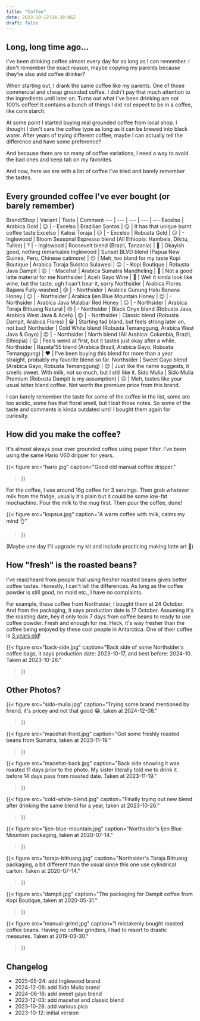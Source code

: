 ```yaml
---
title: "Coffee"
date: 2023-10-12T14:38:06Z
draft: false
---
```


## Long, long time ago...

I've been drinking coffee almost every day for as long as I can remember.
I don't remember the exact reason, maybe copying my parents because they're
also avid coffee drinker?

When starting out, I drank the same coffee like my parents.
One of those commercial and cheap grounded coffee.
I didn't pay that much attention to the ingredients until later on.
Turns out what I've been drinking are not 100% coffee!
It contains a bunch of things I did not expect to be in a coffee, like
corn starch.

At some point I started buying real grounded coffee from local shop.
I thought I don't care the coffee type as long as it can be brewed into
black water.
After years of trying different coffee, maybe I can actually tell the
difference and have some preference?

And because there are so many of coffee variations,
I need a way to avoid the bad ones and keep tab on my favorites.

And now, here we are with a list of coffee I've tried and barely remember the tastes.

## Every grounded coffee I've ever bought (or barely remember)

Brand/Shop | Variant | Taste | Comment
--- | --- | --- | --- | ---
Excelso | Arabica Gold | 😐 | -
Excelso | Brazilian Santos | 😏 | It has that unique burnt coffee taste
Excelso | Kalosi Toraja | 😐 | -
Excelso | Robusta Gold | 😐 | -
Inglewood | Bloom Seasonal Espresso blend (All Ethiopia: Hambela, Dikitu, Tulise) | ? | -
Inglewood | Roosevelt blend (Brazil, Tanzania) | 🙂 | Okayish good, nothing remarkable
Inglewood | Sunset BLVD blend (Papua New Guinea, Peru, Chinese catimore) | 😐 | Meh, too bland for my taste
Kopi Boutique | Arabica Toraja Sulotco Sulawesi | 😐 | -
Kopi Boutique | Robusta Java Dampit | 😐 | -
Macehat | Arabica Sumatra Mandheling | 🤔 | Not a good latte material for me
Northsider | Aceh Gayo Wine | 🤢 | Well it kinda look like wine, but the taste, ugh I can't bear it, sorry
Northsider | Arabica Flores Bajawa Fully-washed | 😐 | -
Northsider | Arabica Gunung Halu Banana Honey | 😐 | -
Northsider | Arabica Ijen Blue Mountain Honey | 😐 | -
Northsider | Arabica Java Malabar Red Honey | 😐 | -
Northsider | Arabica Toraja Bittuang Natural | 😐 | -
Northsider | Black Onyx blend (Robusta Java, Arabica West Java & Aceh) | 😐 | -
Northsider | Classic blend (Robusta Dampit, Arabica Flores) | 😀 | Starting tad bland, but feels strong later on, not bad!
Northsider | Cold White blend (Robusta Temanggung, Arabica West Java & Gayo) | 😐 | -
Northsider | North blend (All Arabica: Columbia, Brazil, Ethiopia) | 😐 | Feels weird at first, but it tastes just okay after a while.
Northsider | Razeta'55 blend (Arabica Brazil, Arabica Gayo, Robusta Temanggung) | ❤️ | I've been buying this blend for more than a year straight, probably my favorite blend so far.
Northsider | Sweet Gayo blend (Arabica Gayo, Robusta Temanggung) | 😊 | Just like the name suggests, it smells sweet. With milk, not so much, but I still like it.
Sido Mulia | Sido Mulia Premium (Robusta Dampit is my assumption) | 😐 | Meh, tastes like your usual bitter bland coffee. Not worth the premium price from this brand.

I can barely remember the taste for some of the coffee in the list,
some are too acidic, some has that floral smell,
but I lost those notes.
So some of the taste and comments is kinda outdated until I bought them again for
curiosity.

## How did you make the coffee?

It's almost always pour over grounded coffee using paper filter.
I've been using the same Hario V60 dripper for years.

{{< figure
 src="hario.jpg"
 caption="Good old manual coffee dripper."
>}}


For the coffee, I use around 16g coffee for 3 servings.
Then grab whatever milk from the fridge, usually it's plain but it could be some
low-fat mochachino.
Pour the milk to the mug first.
Then pour the coffee, done!

{{< figure
 src="kopsus.jpg"
 caption="A warm coffee with milk, calms my mind 👌"
>}}

(Maybe one day I'll upgrade my kit and include practicing making latte art 🤔)


## How "fresh" is the roasted beans?

I've read/heard from people that using fresher roasted beans gives better coffee
tastes.
Honestly, I can't tell the differences.
As long as the coffee powder is still good, no mold etc., I have no complaints.

For example, these coffee from Northsider, I bought them at 24 October.
And from the packaging, it says production date is 17 October.
Assuming it's the roasting date, hey it only took 7 days from coffee beans
to ready to use coffee powder.
Fresh and enough for me.
Heck, it's way fresher than the coffee being enjoyed by these cool people in
Antarctica. One of their coffee is [3 years old][3-yo-coffee]!

[3-yo-coffee]: https://brr.fyi/posts/the-last-egg#:~:text=A%20tolerable%20latte%2C%20with%20powdered%20milk%20and%20coffee%20beans%20roasted%203%20years%20ago.

{{< figure
 src="back-side.jpg"
 caption="Back side of some Northsider's coffee bags, it says production date: 2023-10-17, and best before: 2024-10. Taken at 2023-10-26."
>}}


## Other Photos?

{{< figure
 src="sido-mulia.jpg"
 caption="Trying some brand mentioned by friend, it's pricey and not that good 😂, taken at 2024-12-08."
>}}

{{< figure
 src="macehat-front.jpg"
 caption="Got some freshly roasted beans from Sumatra, taken at 2023-11-19."
>}}

{{< figure
 src="macehat-back.jpg"
 caption="Back side showing it was roasted 11 days prior to the photo. My sister literally told me to drink it before 14 days pass from roasted date. Taken at 2023-11-19."
>}}

{{< figure
 src="cold-white-blend.jpg"
 caption="Finally trying out new blend after drinking the same blend for a year, taken at 2023-10-26."
>}}

{{< figure
 src="ijen-blue-mountain.jpg"
 caption="Northsider's Ijen Blue Mountain packaging, taken at 2020-07-14."
>}}

{{< figure
 src="toraja-bittuang.jpg"
 caption="Northsider's Toraja Bittuang packaging, a bit different than the usual since this one use cylindrical carton. Taken at 2020-07-14."
>}}

{{< figure
 src="dampit.jpg"
 caption="The packaging for Dampit coffee from Kopi Boutique, taken at 2020-05-31."
>}}

{{< figure
 src="manual-grind.jpg"
 caption="I mistakenly bought roasted coffee beans. Having no coffee grinders, I had to resort to drastic measures. Taken at 2019-03-30."
>}}

## Changelog

- 2025-05-24: add Inglewood brand
- 2024-12-08: add Sido Mulia brand
- 2024-06-16: add sweet gayo blend
- 2023-12-03: add macehat and classic blend
- 2023-10-28: add various pics
- 2023-10-12: initial version
